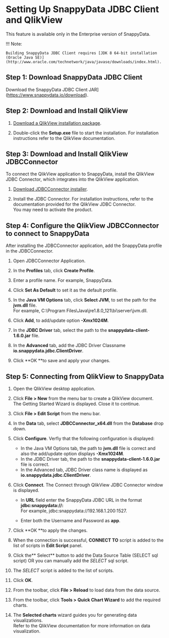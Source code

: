 # Setting Up SnappyData JDBC Client and QlikView

<ent>This feature is available only in the Enterprise version of SnappyData. </br></ent>

!!! Note:

	Building SnappyData JDBC Client requires [JDK 8 64-bit installation (Oracle Java SE)](http://www.oracle.com/technetwork/java/javase/downloads/index.html).

## Step 1: Download SnappyData JDBC Client

Download the SnappyData JDBC Client JAR](https://www.snappydata.io/download).

## Step 2: Download and Install QlikView

1. [Download a QlikView installation package](https://www.qlik.com/us/download).

2.  Double-click the **Setup.exe** file to start the installation. For installation instructions refer to the QlikView  documentation.

<a id= step-3> </a>
## Step 3: Download and Install QlikView JDBCConnector
To connect the QlikView application to SnappyData, install the QlikView JDBC Connector, which integrates into the QlikView application.

1. [Download JDBCConnector installer](https://www.tiq-solutions.de/en/products/qlikview/jdbc-connector/).

2. Install the JDBC Connector. For installation instructions, refer to the documentation provided for the QlikView JDBC Connector. </br>You may need to activate the product.


## Step 4: Configure the QlikView JDBCConnector to connect to SnappyData

After installing the JDBCConnector application, add the SnappyData profile in the JDBCConnector.

1. Open JDBCConnector Application.

2. In the **Profiles** tab, click **Create Profile**.

3. Enter a profile name. For example, SnappyData. 

4. Click **Set As Default** to set it as the default profile.

5. In the **Java VM Options** tab, click **Select JVM**, to set the path for the **jvm.dll** file. <br> For example, C:\Program Files\Java\jre1.8.0_121\bi\server\jvm.dll.

6. Click **Add**, to add/update option **-Xmx1024M**.

7. In the **JDBC Driver** tab, select the path to the **snappydata-client-1.6.0.jar** file.

8. In the **Advanced** tab, add the JDBC Driver Classname **io.snappydata.jdbc.ClientDriver**.

9. Click **OK **to save and apply your changes.


## Step 5: Connecting from QlikView to SnappyData

1. Open the QlikView desktop application.

2. Click **File > New** from the menu bar to create a QlikView document.</br> The Getting Started Wizard is displayed. Close it to continue.

3. Click **File > Edit Script** from the menu bar.

4. In the **Data** tab, select **JDBCConnector_x64.dll** from the **Database** drop down.

5. Click **Configure**. Verfiy that the following configuration is displayed:
	* In the Java VM Options tab, the path to **jvm.dll** file is correct and also the add/update option displays **-Xmx1024M**.
	* In the JDBC Driver tab, the path to the **snappydata-client-1.6.0.jar** file is correct.
	* In the Advanced tab, JDBC Driver class name is displayed as **io.snappydata.jdbc.ClientDriver**.

6. Click **Connect**. The Connect through QlikView JDBC Connector window is displayed.

	* In **URL** field enter the SnappyData JDBC URL in the format **jdbc:snappydata://<host>:<port>** </br> For example, jdbc:snappydata://192.168.1.200:1527. 

	* Enter both the Username and Password as **app**.

7. Click **OK **to apply the changes.

8. When the connection is successful, **CONNECT TO** script is added to the list of scripts in **Edit Script** panel.

9. Click the** Select** button to add the Data Source Table (SELECT sql script) OR you can manually add the *SELECT* sql script.

10. The *SELECT* script is added to the list of scripts.

11. Click **OK**.

12. From the toolbar, click **File > Reload** to load data from the data source.

13. From the toolbar, click **Tools > Quick Chart Wizard** to add the required charts.

14. The **Selected charts** wizard guides you for generating data visualizations. </br>Refer to the QlikView documentation for more information on data visualization.

